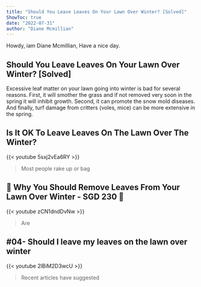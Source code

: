 ```yaml
---
title: "Should You Leave Leaves On Your Lawn Over Winter? [Solved]"
ShowToc: true 
date: "2022-07-31"
author: "Diane Mcmillian" 
---
```


Howdy, iam Diane Mcmillian, Have a nice day.
## Should You Leave Leaves On Your Lawn Over Winter? [Solved]
Excessive leaf matter on your lawn going into winter is bad for several reasons. First, it will smother the grass and if not removed very soon in the spring it will inhibit growth. Second, it can promote the snow mold diseases. And finally, turf damage from critters (voles, mice) can be more extensive in the spring.

## Is It OK To Leave Leaves On The Lawn Over The Winter?
{{< youtube 5sxj2vEa6RY >}}
>Most people rake up or bag 

## 🍂 Why You Should Remove Leaves From Your Lawn Over Winter - SGD 230 🍂
{{< youtube zCN1dndDvNw >}}
>Are 

## #04- Should I leave my leaves on the lawn over winter
{{< youtube 2lBiM2D3wcU >}}
>Recent articles have suggested 

